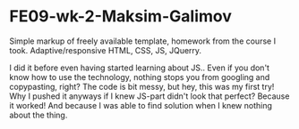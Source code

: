 # FE09-wk-2-Maksim-Galimov

Simple markup of freely available template, homework from the course I took. Adaptive/responsive HTML, CSS, JS, JQuerry.

I did it before even having started learning about JS.. Even if you don't know how to use the technology, nothing stops you from googling and copypasting, right?
The code is bit messy, but hey, this was my first try! Why I pushed it anyways if I knew JS-part didn't look that perfect? Because it worked! And because I was able to find solution when I knew nothing about the thing. 
